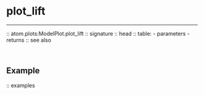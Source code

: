 # plot_lift
-----------

:: atom.plots:ModelPlot.plot_lift
    :: signature
    :: head
    :: table:
        - parameters
        - returns
    :: see also

<br>

## Example

:: examples
